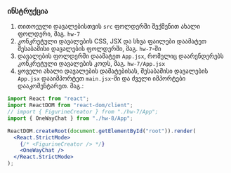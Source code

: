### ინსტრუქცია

1. თითოეული დავალებისთვის `src` ფოლდერში შექმენით ახალი ფოლდერი, მაგ. `hw-7`
2. კონკრეტული დავალების CSS, JSX და სხვა ფაილები დაამატეთ შესაბამისი დავალების ფოლდერში, მაგ. `hw-7`-ში
3. დავალების ფოლდერში დაამატეთ `App.jsx`, რომელიც დაარენდერებს კონკრეტული დავალების კოდს, მაგ. `hw-7/App.jsx`
4. ყოველი ახალი დავალების დამატებისას, შესაბამისი დავალების `App.jsx` დააიმპორტეთ `main.jsx`-ში და ძველი იმპორტები დააკომენტარეთ. მაგ.:

```jsx
import React from "react";
import ReactDOM from "react-dom/client";
// import { FigurineCreator } from "./hw-7/App";
import { OneWayChat } from "./hw-8/App";

ReactDOM.createRoot(document.getElementById("root")).render(
  <React.StrictMode>
    {/* <FigurineCreator /> */}
    <OneWayChat />
  </React.StrictMode>
);
```
